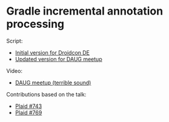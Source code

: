 # Gradle incremental annotation processing

Script:
* [Initial version for Droidcon DE](https://www.notion.so/Incremental-gradle-annotation-processing-ea417f27a27e4a559844ba1697091bee)
* [Updated version for DAUG meetup](https://www.notion.so/Gradle-incremental-build-and-speedups-88ad312a678948d689e2530995043218)

Video:
* [DAUG meetup (terrible sound)](https://www.youtube.com/watch?v=Fz8sdL5P8_o)  

Contributions based on the talk:
* [Plaid #743](https://github.com/android/plaid/pull/743)
* [Plaid #769](https://github.com/android/plaid/pull/769)
